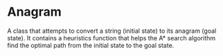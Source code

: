 # Anagram
A class that attempts to convert a string (initial state) to its anagram (goal state). It contains a heuristics function that helps the A* search algorithm find the optimal path from the initial state to the goal state.
